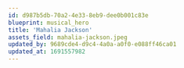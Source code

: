 ```yaml
---
id: d987b5db-70a2-4e33-8eb9-dee0b001c83e
blueprint: musical_hero
title: 'Mahalia Jackson'
assets_field: mahalia-jackson.jpeg
updated_by: 9689cde4-d9c4-4a0a-a0f0-e088ff46ca01
updated_at: 1691557982
---
```

